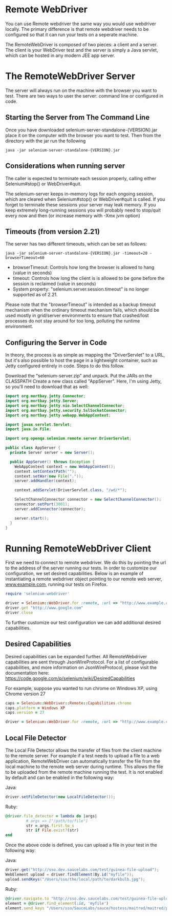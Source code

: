 Remote WebDriver
================

You can use Remote webdriver the same way you would use webdriver
locally. The primary difference is that remote webdriver needs to be
configured so that it can run your tests on a seperate machine.

The RemoteWebDriver is composed of two pieces: a client and a
server. The client is your WebDriver test and the server is simply a
Java servlet, which can be hosted in any modern JEE app server.

The RemoteWebDriver Server
===========================

The server will always run on the machine with the browser you want to
test. There are two ways to user the server: command line or
configured in code.

Starting the Server from The Command Line
------------------------------------------

Once you have downloaded selenium-server-standalone-{VERSION}.jar
place it on the computer with the browser you want to test. Then from
the directory with the jar run the following

```
java -jar selenium-server-standalone-{VERSION}.jar
```

Considerations when running server
-----------------------------------

The caller is expected to terminate each session properly, calling
either Selenium#stop() or WebDriver#quit.

The selenium-server keeps in-memory logs for each ongoing session,
which are cleared when Selenium#stop() or WebDriver#quit is called. If
you forget to terminate these sessions your server may leak memory. If
you keep extremely long-running sessions you will probably need to
stop/quit every now and then (or increase memory with -Xmx jvm option)

Timeouts (from version 2.21)
----------------------------

The server has two different timeouts, which can be set as follows:

```
java -jar selenium-server-standalone-{VERSION}.jar -timeout=20 -browserTimeout=60
```

  * browserTimeout: Controls how long the browser is allowed to hang
    (value in seconds)
  * timeout: Controls how long the client is is allowed to be gone
    before the session is reclaimed (value in seconds)
  * System property: "selenium.server.session.timeout" is no longer
    supported as of 2.21.

Please note that the "browserTimeout" is intended as a backup timeout
mechanism when the ordinary timeout mechanism fails, which should be
used mostly in grid/server environments to ensure that crashed/lost
processes do not stay around for too long, polluting the runtime
environment.

Configuring the Server in Code
------------------------------

In theory, the process is as simple as mapping the "DriverServlet" to
a URL, but it's also possible to host the page in a lightweight
container, such as Jetty configured entirely in code. Steps to do this
follow.

Download the "selenium-server.zip" and unpack. Put the JARs on the
CLASSPATH Create a new class called "AppServer". Here, I'm using
Jetty, so you'll need to download that as well:

```java
import org.mortbay.jetty.Connector;
import org.mortbay.jetty.Server;
import org.mortbay.jetty.nio.SelectChannelConnector;
import org.mortbay.jetty.security.SslSocketConnector;
import org.mortbay.jetty.webapp.WebAppContext;

import javax.servlet.Servlet;
import java.io.File;

import org.openqa.selenium.remote.server.DriverServlet;

public class AppServer {
  private Server server = new Server();

  public AppServer() throws Exception {
    WebAppContext context = new WebAppContext();
    context.setContextPath("");
    context.setWar(new File("."));
    server.addHandler(context);

    context.addServlet(DriverServlet.class, "/wd/*");

    SelectChannelConnector connector = new SelectChannelConnector();
    connector.setPort(3001);
    server.addConnector(connector);

    server.start();
  }
}
```

Running RemoteWebDriver Client
===============================

First we need to connect to remote webdriver. We do this by pointing
the url to the address of the server running our tests. In order to
customize our configuration, we set desired capabilities.  Below is an
example of instantiating a remote webdriver object pointing to our
remote web server, www.example.com, running our tests on Firefox.

```ruby
require 'selenium-webdriver'

driver = Selenium::WebDriver.for :remote, :url => "http://www.example.com", :desired_capabilities => :firefox
driver.get "http://www.google.com"
driver.close
```

To further customize our test configuration we can add additional
desired capabilities.

Desired Capabilities
--------------------

Desired capabilities can be expanded further. All RemoteWebdriver
capabilities are sent through JsonWireProtocol. For a list of
configurable capabilities, and more information on JsonWireProtocol,
please visit the documentation here:
https://code.google.com/p/selenium/wiki/DesiredCapabilities

For example, suppose you wanted to run chrome on Windows XP, using
Chrome version 27

```ruby
caps = Selenium::WebDriver::Remote::Capabilities.chrome
caps.platform = Windows XP
caps.version = 27

driver = Selenium::WebDriver.for :remote, :url => "http://www.example.com", :desired_capabilities => caps
```

Local File Detector
-------------------

The Local File Detector allows the transfer of files from the client
machine to the remote server.  For example if a test needs to upload a
file to a web application, RemoteWebDriver can automatically transfer
the file from the local machine to the remote web server during
runtime. This allows the file to be uploaded from the remote machine
running the test. It is not enabled by default and can be enabled in
the following way:

Java:
```java
driver.setFileDetector(new LocalFileDetector());
```

Ruby:
```ruby
@driver.file_detector = lambda do |args|
         # args => ["/path/to/file"]
         str = args.first.to_s
         str if File.exist?(str)
end
```

Once the above code is defined, you can upload a file in your test in
the following way:

Java:

```java
driver.get("http://sso.dev.saucelabs.com/test/guinea-file-upload");
WebElement upload = driver.findElement(By.id("myfile"));
upload.sendKeys("/Users/sso/the/local/path/to/darkbulb.jpg");
```

Ruby:

```ruby
@driver.navigate.to "http://sso.dev.saucelabs.com/test/guinea-file-upload"
element = @driver.find_element(:id, 'myfile')
element.send_keys "/Users/sso/SauceLabs/sauce/hostess/maitred/maitred/public/images/darkbulb.jpg"
```
